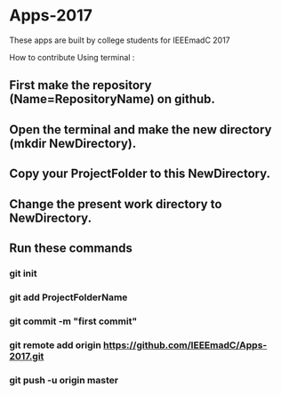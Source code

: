 # Apps-2017
These apps are built by college students for IEEEmadC 2017


How to contribute Using terminal :

## First make the repository (Name=RepositoryName) on github.
## Open the terminal and make the new directory (mkdir NewDirectory).
## Copy your ProjectFolder to this NewDirectory.
## Change the present work directory to NewDirectory.
## Run these commands
### git init
### git add ProjectFolderName
### git commit -m "first commit"
### git remote add origin https://github.com/IEEEmadC/Apps-2017.git
### git push -u origin master
